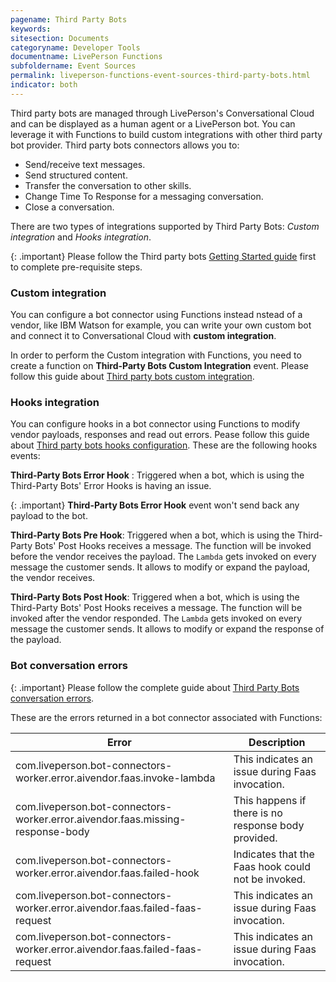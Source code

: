 ```yaml
---
pagename: Third Party Bots
keywords:
sitesection: Documents
categoryname: Developer Tools
documentname: LivePerson Functions
subfoldername: Event Sources
permalink: liveperson-functions-event-sources-third-party-bots.html
indicator: both
---
```


Third party bots are managed through LivePerson's Conversational Cloud and can be displayed as a human agent or a LivePerson bot. You can leverage it with Functions to build custom integrations with other third party bot provider. Third party bots connectors allows you to:

* Send/receive text messages.
* Send structured content.
* Transfer the conversation to other skills.
* Change Time To Response for a messaging conversation.
* Close a conversation.

There are two types of integrations supported by Third Party Bots: *Custom integration* and *Hooks integration*.

{: .important}
Please follow the Third party bots [Getting Started guide](third-party-bots-getting-started.html) first to complete pre-requisite steps.

### Custom integration

You can configure a bot connector using Functions instead nstead of a vendor, like IBM Watson for example, you can write your own custom bot and connect it to Conversational Cloud with **custom integration**.

In order  to perform the Custom integration with Functions, you need to create a function on **Third-Party Bots Custom Integration** event. Please follow this guide about [Third party bots custom integration](third-party-bots-custom-integration.html).

### Hooks integration

You can configure hooks in a bot connector using Functions to modify vendor payloads, responses and read out errors. Pease follow this guide about [Third party bots hooks configuration](third-party-bots-hook-configuration.html). These are the following hooks events:

 **Third-Party Bots Error Hook** : Triggered when a bot, which is using the Third-Party Bots' Error Hooks is having an issue.

{: .important}
**Third-Party Bots Error Hook** event won't send back any payload to the bot.

**Third-Party Bots Pre Hook**: Triggered when a bot, which is using the Third-Party Bots' Post Hooks receives a message. The function will be invoked before the vendor receives the payload. The `Lambda` gets invoked on every message the customer sends. It allows to modify or expand the payload, the vendor receives.

**Third-Party Bots Post Hook**: Triggered when a bot, which is using the Third-Party Bots' Post Hooks receives a message. The function will be invoked after the vendor responded. The `Lambda` gets invoked on every message the customer sends. It allows to modify or expand the response of the payload.

### Bot conversation errors

{: .important}
Please follow the complete guide about [Third Party Bots conversation errors](third-party-bots-bot-conversation-errors.html).

These are the errors returned in a bot connector associated with Functions:

<table>
<thead><th>Error</th><th>Description</th></thead>
<tbody>
<tr><td>com.liveperson.bot-connectors-worker.error.aivendor.faas.invoke-lambda</td><td>This indicates an issue during Faas invocation.</td></tr>
<tr><td>com.liveperson.bot-connectors-worker.error.aivendor.faas.missing-response-body</td><td>This happens if there is no response body provided.</td></tr>
<tr><td>com.liveperson.bot-connectors-worker.error.aivendor.faas.failed-hook</td><td>Indicates that the Faas hook could not be invoked.</td></tr>
<tr><td>com.liveperson.bot-connectors-worker.error.aivendor.faas.failed-faas-request</td><td>This indicates an issue during Faas invocation.</td></tr>
<tr><td>com.liveperson.bot-connectors-worker.error.aivendor.faas.failed-faas-request</td><td>This indicates an issue during Faas invocation.</td></tr>
</tbody></table>
